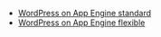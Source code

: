 * [WordPress on App Engine standard](../standard/wordpress)
* [WordPress on App Engine flexible](../flexible/wordpress)
